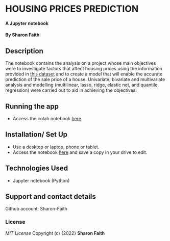 # HOUSING PRICES PREDICTION
#### A Jupyter notebook
#### By **Sharon Faith**
## Description
The notebook contains the analysis on a project whose main objectives were to investigate factors that affect housing prices using the information provided in [this dataset](http://bit.ly/IndependentProjectWeek7Dataset) and to create a model that will enable the accurate prediction of the sale price of a house. Univariate, bivariate and multivariate analysis and modelling (multilinear, lasso, ridge, elastic net, and quantile regression) were carried out to aid in achieving the objectives.

## Running the app
*  Access the colab notebook [here](https://colab.research.google.com/drive/1R09BgjlvHhLzzfMBs19rDF8sj1BNV5jQ?usp=sharing)


## Installation/ Set Up
* Use a desktop or laptop, phone or tablet.
* Access the notebook [here](https://colab.research.google.com/drive/1R09BgjlvHhLzzfMBs19rDF8sj1BNV5jQ?usp=sharing) and save a copy in your drive to edit.


## Technologies Used
* Jupyter notebook (Python)


## Support and contact details
Github account: Sharon-Faith

### License
*MIT License*
Copyright (c) {2022} **Sharon Faith**
